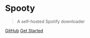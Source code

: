 # Spooty

> A self-hosted Spotify downloader

[GitHub](https://github.com/Raiper34/spooty)
[Get Started](docker.md)
